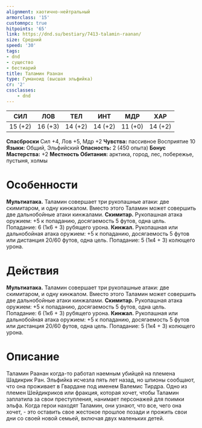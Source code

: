 ```yaml
---
alignment: хаотично-нейтральный
armorclass: '15'
customnpc: true
hitpoints: '65'
link: https://dnd.su/bestiary/7413-talamin-raanan/
size: Средний
speed: '30'
tags:
- dnd
- существо
- бестиарий
title: Таламин Раанан
type: Гуманоид (высшая эльфийка)
cr: '2'
cssclasses:
    - dnd
---
```



| СИЛ | ЛОВ | ТЕЛ | ИНТ | МДР | ХАР |
|---|---|---|---|---|---|
| 15 (+2) | 16 (+3) | 14 (+2) | 14 (+2) | 11 (+0) | 14 (+2) |
**Спасброски** Сил +4, Лов +5, Мдр +2
**Чувства:** пассивное Восприятие 10
**Языки:** Общий, Эльфийский
**Опасность:** 2 (450 опыта)
**Бонус Мастерства:** +2
**Местность Обитания:** арктика, город, лес, побережье, пустыня, холмы


# Особенности
**Мультиатака.** Таламин совершает три рукопашные атаки: две скимитаром, и одну кинжалом. Вместо этого Таламин может совершить две дальнобойные атаки кинжалами.
**Скимитар.** Рукопашная атака оружием: +5 к попаданию, досягаемость 5 футов, одна цель. Попадание: 6 (1к6 + 3) рубящего урона.
**Кинжал.** Рукопашная или дальнобойная атака оружием: +5 к попаданию, досягаемость 5 футов или дистанция 20/60 футов, одна цель. Попадание: 5 (1к4 + 3) колющего урона.


# Действия
**Мультиатака.** Таламин совершает три рукопашные атаки: две скимитаром, и одну кинжалом. Вместо этого Таламин может совершить две дальнобойные атаки кинжалами.
**Скимитар.** Рукопашная атака оружием: +5 к попаданию, досягаемость 5 футов, одна цель. Попадание: 6 (1к6 + 3) рубящего урона.
**Кинжал.** Рукопашная или дальнобойная атака оружием: +5 к попаданию, досягаемость 5 футов или дистанция 20/60 футов, одна цель. Попадание: 5 (1к4 + 3) колющего урона.


# Описание
Таламин Раанан когда-то работал наемным убийцей на племена Шадикрик Ран. Эльфийка исчезла пять лет назад, но шпионы сообщают, что она проживает в Гвардане под именем Валемис Тирдра. Одно из племен Шейдикриков или фракция, которая хочет, чтобы Таламин заплатила за свои преступления, нанимает персонажей для поимки эльфа. Когда герои находят Таламин, они узнают, что все, чего она хочет, - это оставить свое жестокое прошлое позади и прожить свои дни со своей новой семьей, включая двух маленьких детей.